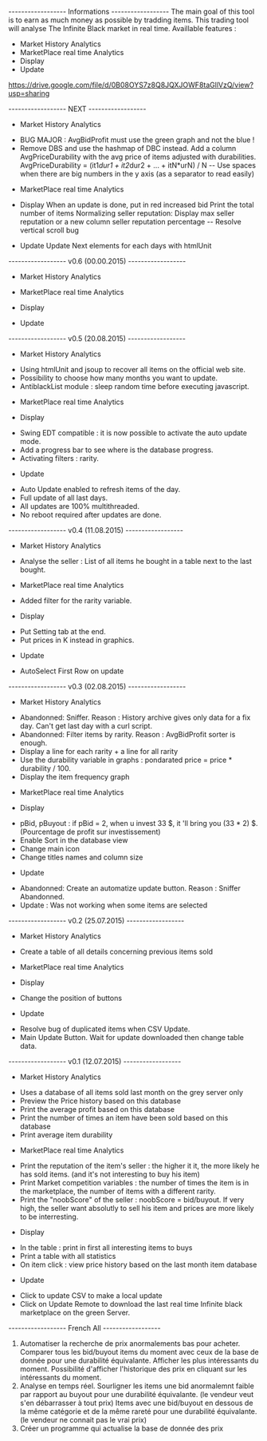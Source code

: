 ------------------ Informations ------------------
The main goal of this tool is to earn as much money as possible by tradding items.
This trading tool will analyse The Infinite Black market in real time.
Availlable features :
- Market History Analytics
- MarketPlace real time Analytics
- Display
- Update

https://drive.google.com/file/d/0B08OYS7z8Q8JQXJOWF8taGllVzQ/view?usp=sharing


------------------ NEXT ------------------
* Market History Analytics
- BUG MAJOR : AvgBidProfit must use the green graph and not the blue !
- Remove DBS and use the hashmap of DBC instead.
Add a column AvgPriceDurability with the avg price of items adjusted with durabilities. AvgPriceDurability = (it1*dur1 + it2*dur2 + ... + itN*urN) / N
-- Use spaces when there are big numbers in the y axis (as a separator to read easily)

* MarketPlace real time Analytics

* Display
When an update is done, put in red increased bid
Print the total number of items
Normalizing seller reputation: Display max seller reputation or a new column seller reputation percentage
-- Resolve vertical scroll bug

* Update
Update Next elements for each days with htmlUnit


------------------ v0.6 (00.00.2015) ------------------
* Market History Analytics

* MarketPlace real time Analytics

* Display

* Update


------------------ v0.5 (20.08.2015) ------------------
* Market History Analytics
- Using htmlUnit and jsoup to recover all items on the official web site.
- Possibility to choose how many months you want to update.
- AntiblackList module : sleep random  time before executing javascript.

* MarketPlace real time Analytics

* Display
- Swing EDT compatible : it is now possible to activate the auto update mode.
- Add a progress bar to see where is the database progress.
- Activating filters : rarity.

* Update
- Auto Update enabled to refresh items of the day.
- Full update of all last days.
- All updates are 100% multithreaded.
- No reboot required after updates are done.


------------------ v0.4 (11.08.2015) ------------------
* Market History Analytics
- Analyse the seller : List of all items he bought in a table next to the last bought.

* MarketPlace real time Analytics
- Added filter for the rarity variable.

* Display
- Put Setting tab at the end.
- Put prices in K instead in graphics.

* Update
- AutoSelect First Row on update


------------------ v0.3 (02.08.2015) ------------------
* Market History Analytics
- Abandonned: Sniffer. Reason : History archive gives only data for a fix day. Can't get last day with a curl script.
- Abandonned: Filter items by rarity. Reason : AvgBidProfit sorter is enough.
- Display a line for each rarity + a line for all rarity
- Use the durability variable in graphs : pondarated price = price * durability / 100.
- Display the item frequency graph

* MarketPlace real time Analytics

* Display
- pBid, pBuyout : if pBid = 2, when u invest 33 $, it 'll bring you (33 * 2) $. (Pourcentage de profit sur investissement)
- Enable Sort in the database view
- Change main icon
- Change titles names and column size

* Update
- Abandonned: Create an automatize update button. Reason : Sniffer Abandonned.
- Update : Was not working when some items are selected




------------------ v0.2 (25.07.2015) ------------------
* Market History Analytics
- Create a table of all details concerning previous items sold

* MarketPlace real time Analytics

* Display
- Change the position of buttons

* Update
- Resolve bug of duplicated items when CSV Update.
- Main Update Button. Wait for update downloaded then change table data.





------------------ v0.1 (12.07.2015) ------------------

* Market History Analytics
- Uses a database of all items sold last month on the grey server only
- Preview the Price history based on this database
- Print the average profit based on this database
- Print the number of times an item have been sold based on this database
- Print average item durability

* MarketPlace real time Analytics
- Print the reputation of the item's seller : the higher it it, the more likely he has sold items. (and it's not interesting to buy his item)
- Print Market competition variables : the number of times the item is in the marketplace, the number of items with a different rarity.
- Print the "noobScore" of the seller : noobScore = bid/buyout. If very high, the seller want absolutly to sell his item and prices are more likely to be interresting.

* Display
- In the table : print in first all interesting items to buys
- Print a table with all statistics
- On item click : view price history based on the last month item database

* Update
- Click to update CSV to make a local update
- Click on Update Remote to download the last real time Infinite black marketplace on the green Server.




------------------ French All ------------------


1) Automatiser la recherche de prix anormalements bas pour acheter.
	Comparer tous les bid/buyout items du moment avec ceux de la base de donnée pour une durabilité équivalante.
	Afficher les plus intéressants du moment.
	Possibilité d'afficher l'historique des prix en cliquant sur les intéressants du moment.
2) Analyse en temps réel.
	Sourligner les items une bid anormalemnt faible par rapport au buyout pour une durabilité équivalante. (le vendeur veut s'en débarrasser à tout prix)
	Items avec une bid/buyout en dessous de la même catégorie et de la même rareté pour une durabilité équivalante. (le vendeur ne connait pas le vrai prix)
3) Créer un programme qui actualise la base de donnée des prix